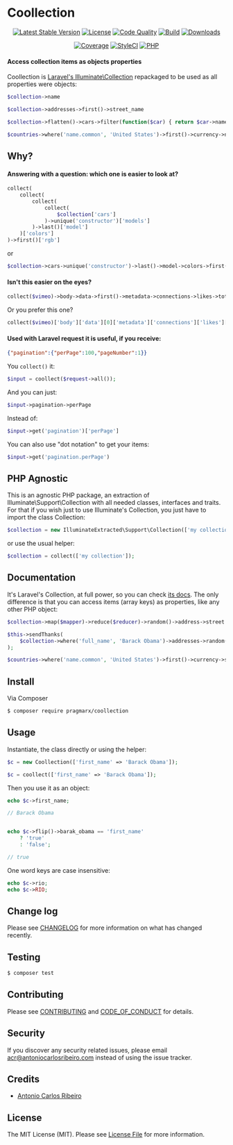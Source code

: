 # Coollection

<p align="center">
    <a href="https://packagist.org/packages/pragmarx/coollection"><img alt="Latest Stable Version" src="https://img.shields.io/packagist/v/pragmarx/coollection.svg?style=flat-square"></a>
    <a href="LICENSE"><img alt="License" src="https://img.shields.io/badge/license-MIT-brightgreen.svg?style=flat-square"></a>
    <a href="https://scrutinizer-ci.com/g/antonioribeiro/coollection/?branch=master"><img alt="Code Quality" src="https://img.shields.io/scrutinizer/g/antonioribeiro/coollection.svg?style=flat-square"></a>
    <a href="https://travis-ci.org/antonioribeiro/coollection"><img alt="Build" src="https://img.shields.io/travis/antonioribeiro/coollection.svg?style=flat-square"></a>
    <a href="https://packagist.org/packages/pragmarx/coollection"><img alt="Downloads" src="https://img.shields.io/packagist/dt/pragmarx/coollection.svg?style=flat-square"></a>
</p>
<p align="center">
    <a href="https://scrutinizer-ci.com/g/antonioribeiro/coollection/?branch=master"><img alt="Coverage" src="https://img.shields.io/scrutinizer/coverage/g/antonioribeiro/coollection.svg?style=flat-square"></a>
    <a href="https://styleci.io/repos/108602178"><img alt="StyleCI" src="https://styleci.io/repos/108602178/shield"></a>
    <!-- <a href="https://insight.sensiolabs.com/projects/156fbef1-b03f-4fca-ba97-57874b7a35bf"><img alt="SensioLabsInsight" src="https://img.shields.io/sensiolabs/i/156fbef1-b03f-4fca-ba97-57874b7a35bf.svg?style=flat-square"></a> -->
    <a href="https://travis-ci.org/antonioribeiro/coollection"><img alt="PHP" src="https://img.shields.io/badge/PHP-7.0%20--%207.2-brightgreen.svg?style=flat-square"></a>
</p>

#### Access collection items as objects properties

Coollection is [Laravel's Illuminate\Collection](https://laravel.com/docs/5.5/collections) repackaged to be used as all properties were objects: 

``` php
$collection->name

$collection->addresses->first()->street_name

$collection->flatten()->cars->filter(function($car) { return $car->name == 'ferrari' })->last()->model

$countries->where('name.common', 'United States')->first()->currency->name->english;
```

## Why?

#### Answering with a question: which one is easier to look at?

``` php
collect(
    collect(
        collect(
            collect(
                $collection['cars']
            )->unique('constructor')['models']
        )->last()['model']
    )['colors']
)->first()['rgb']
```

or

``` php
$collection->cars->unique('constructor')->last()->model->colors->first()->rgb
```

#### Isn't this easier on the eyes?

``` php
collect($vimeo)->body->data->first()->metadata->connections->likes->total;
```

Or you prefer this one?


``` php
collect($vimeo)['body']['data'][0]['metadata']['connections']['likes']['total'];
```

#### Used with Laravel request it is useful, if you receive:
 
``` json
{"pagination":{"perPage":100,"pageNumber":1}}
```

You `collect()` it:

``` php
$input = coollect($request->all());
```

And you can just:

``` php
$input->pagination->perPage
```

Instead of:

``` php
$input->get('pagination')['perPage']
```

You can also use "dot notation" to get your items:

``` php
$input->get('pagination.perPage')
```

## PHP Agnostic

This is an agnostic PHP package, an extraction of Illuminate\Support\Collection with all needed classes, interfaces and traits. For that if you wish just to use Illuminate's Collection, you just have to import the class Collection:

``` php
$collection = new IlluminateExtracted\Support\Collection(['my collection']); 
```

or use the usual helper:

``` php
$collection = collect(['my collection']); 
```

## Documentation

It's Laravel's Collection, at full power, so you can check [its docs](https://laravel.com/docs/5.5/collections). The only difference is that you can access items (array keys) as properties, like any other PHP object:

``` php
$collection->map($mapper)->reduce($reducer)->random()->address->street

$this->sendThanks(
    $collection->where('full_name', 'Barack Obama')->addresses->random()
);    

$countries->where('name.common', 'United States')->first()->currency->symbol;
```

## Install

Via Composer

``` bash
$ composer require pragmarx/coollection
```

## Usage

Instantiate, the class directly or using the helper:

``` php
$c = new Coollection(['first_name' => 'Barack Obama']);

$c = coollect(['first_name' => 'Barack Obama']);
``` 

Then you use it as an object:

``` php
echo $c->first_name;

// Barack Obama


echo $c->flip()->barak_obama == 'first_name' 
    ? 'true' 
    : 'false';

// true
```

One word keys are case insensitive:

``` php
echo $c->rio;
echo $c->RIO;
```

## Change log

Please see [CHANGELOG](CHANGELOG.md) for more information on what has changed recently.

## Testing

``` bash
$ composer test
```

## Contributing

Please see [CONTRIBUTING](CONTRIBUTING.md) and [CODE_OF_CONDUCT](CODE_OF_CONDUCT.md) for details.

## Security

If you discover any security related issues, please email acr@antoniocarlosribeiro.com instead of using the issue tracker.

## Credits

- [Antonio Carlos Ribeiro](https://twitter.com/iantonioribeiro)

## License

The MIT License (MIT). Please see [License File](LICENSE.md) for more information.
